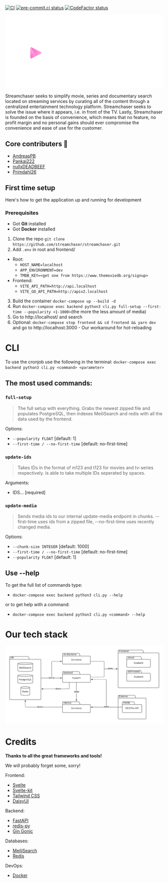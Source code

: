 [![CI](https://github.com/streamchaser/streamchaser/actions/workflows/main.yml/badge.svg)](https://github.com/streamchaser/streamchaser/actions/workflows/main.yml)
[![pre-commit.ci status](https://results.pre-commit.ci/badge/github/streamchaser/streamchaser/master.svg)](https://results.pre-commit.ci/latest/github/streamchaser/streamchaser/master)
[![CodeFactor status](https://www.codefactor.io/repository/github/streamchaser/streamchaser/badge)](https://www.codefactor.io/repository/github/streamchaser/streamchaser)

![Streamchaser logo with slogan](static/logo-slogan-hori-w.svg)

Streamchaser seeks to simplify movie, series and documentary search located on streaming services by curating all of the content through a centralized entertainment technology platform.
Streamchaser seeks to solve the issue where it appears, i.e. in front of the TV.
Lastly, Streamchaser is founded on the basis of convenience, which means that no feature,
no profit margin and no personal gains should ever compromise the convenience and ease of use for the customer.

## Core contributers 👷

- [AndreasPB](https://github.com/AndreasPB)
- [Pankai222](https://github.com/Pankai222)
- [nullxDEADBEEF](https://github.com/nullxDEADBEEF)
- [Primdahl26](https://github.com/Primdahl26)

## First time setup

Here's how to get the application up and running for development

### Prerequisites

- Got **Git** installed
- Got **Docker** installed

1. Clone the repo `git clone https://github.com/streamchaser/streamchaser.git`
2. Add `.env` in root and frontend/

- Root:
  - `HOST_NAME=localhost`
  - `APP_ENVIRONMENT=dev`
  - `TMDB_KEY=<get one from https://www.themoviedb.org/signup>`
- Frontend:
  - `VITE_API_PATH=http://api.localhost`
  - `VITE_GO_API_PATH=http://apiv2.localhost`

3. Build the container `docker-compose up --build -d`
4. Run `docker-compose exec backend python3 cli.py full-setup --first-time --popularity <1-1000>`(the more the less amount of media)
5. Go to http://localhost/ and search
6. Optional: `docker-compose stop frontend && cd frontend && yarn dev` and go to http://localhost:3000 - Our workaround for hot-reloading

# CLI

To use the cronjob use the following in the terminal:
`docker-compose exec backend python3 cli.py <command> <parameter>`

## The most used commands:

### `full-setup`

> The full setup with everything. Grabs the newest zipped file and populates PostgreSQL, then indexes MeiliSearch and redis with all the data used by the frontend.

Options:

- `--popularity FLOAT` [default: 1]
- `--first-time / --no-first-time` [default: no-first-time]

### `update-ids`

> Takes IDs in the format of m123 and t123 for movies and tv-series respectively. Is able to take multiple IDs seperated by spaces.

Arguments:

- IDS... [required]

### `update-media`

> Sends media ids to our internal update-media endpoint in chunks. --first-time uses ids from a zipped file, --no-first-time uses recently changed media.

Options:

- `--chunk-size INTEGER` [default: 1000]
- `--first-time / --no-first-time` [default: no-first-time]
- `--popularity FLOAT` [default: 1]

## Use --help

To get the full list of commands type:

- `docker-compose exec backend python3 cli.py --help`

or to get help with a command:

- `docker-compose exec backend python3 cli.py <command> --help`

# Our tech stack

![Streamchaser Tech Stack](static/streamchaser-tech-stack.png)

# Credits

**Thanks to all the great frameworks and tools!**

We will probably forget some, sorry!

Frontend:

- [Svelte](https://github.com/sveltejs/svelte)
- [Svelte-kit](https://kit.svelte.dev)
- [Tailwind CSS](https://tailwindcss.com)
- [DaisyUI](https://daisyui.com)

Backend:

- [FastAPI](https://github.com/tiangolo/fastapi)
- [redis-py](https://github.com/redis/redis-py)
- [Gin Gonic](https://gin-gonic.com)

Databases:

- [MeiliSearch](https://github.com/meilisearch/MeiliSearch)
- [Redis](https://redis.com)

DevOps:

- [Docker](https://github.com/docker)
